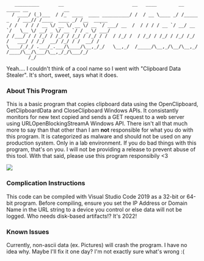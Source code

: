 ```
   _________       __                         __   ____        __           _____ __             __         
  / ____/ (_)___  / /_  ____  ____ __________/ /  / __ \____ _/ /_____ _   / ___// /____  ____ _/ /__  _____
 / /   / / / __ \/ __ \/ __ \/ __ `/ ___/ __  /  / / / / __ `/ __/ __ `/   \__ \/ __/ _ \/ __ `/ / _ \/ ___/
/ /___/ / / /_/ / /_/ / /_/ / /_/ / /  / /_/ /  / /_/ / /_/ / /_/ /_/ /   ___/ / /_/  __/ /_/ / /  __/ /    
\____/_/_/ .___/_.___/\____/\__,_/_/   \__,_/  /_____/\__,_/\__/\__,_/   /____/\__/\___/\__,_/_/\___/_/     
        /_/                                                                                                 
```                                                                  
Yeah.... I couldn't think of a cool name so I went with "Clipboard Data Stealer". It's short, sweet, says what it does.

### About This Program
This is a basic program that copies clipboard data using the OpenClipboard, GetClipboardData and CloseClipboard Windows APIs. It consistantly monitors for new text copied and sends a GET request to a web server using URLOpenBlockingStreamA Windows API.
There isn't all that much more to say than that other than I am **not** responsible for what you do with this program. It is categorized as malware and should not be used on any production system. Only in a lab environment. If you do bad things with this program, that's on you. I will not be providing a release to prevent abuse of this tool.
With that said, please use this program responsibily <3

<img src='https://raw.githubusercontent.com/Sq00ky/Clipboard-Data-Stealer/main/main.png'></img>

### Complication Instructions
This code can be compiled with Visual Studio Code 2019 as a 32-bit or 64-bit program. Before compiling, ensure you set the IP Address or Domain Name in the URL string to a device you control or else data will not be logged. Who needs disk-based artifacts!? It's 2022!

### Known Issues
Currently, non-ascii data (ex. Pictures) will crash the program. I have no idea why. Maybe I'll fix it one day? I'm not exactly sure what's wrong :(
